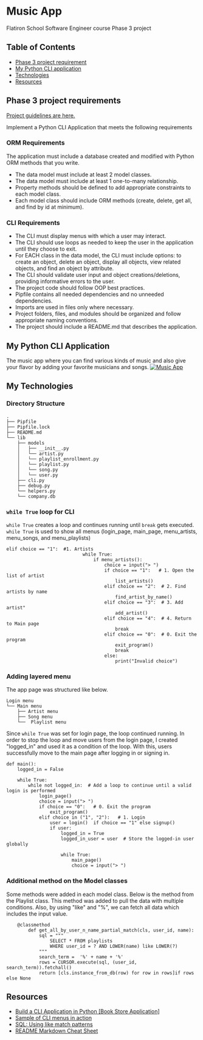 # Music App
Flatiron School Software Engineer course Phase 3 project

## Table of Contents
* [Phase 3 project requirement](#phase-3-project-requirements)
* [My Python CLI application](#my-python-cli-application)
* [Technologies](#my-technologies)
* [Resources](#resources)


## Phase 3 project requirements

[Project guidelines are here. ](https://github.com/learn-co-curriculum/python-p3-v2-final-project)

Implement a Python CLI Application that meets the following requirements

### ORM Requirements
The application must include a database created and modified with Python ORM methods that you write.

 * The data model must include at least 2 model classes.
 * The data model must include at least 1 one-to-many relationship.
 * Property methods should be defined to add appropriate constraints to each model class.
 * Each model class should include ORM methods (create, delete, get all, and find by id at minimum).

### CLI Requirements
 * The CLI must display menus with which a user may interact.
 * The CLI should use loops as needed to keep the user in the application until they choose to exit.
 * For EACH class in the data model, the CLI must include options: to create an object, delete an object, display all objects, view related objects, and find an object by attribute.
 * The CLI should validate user input and object creations/deletions, providing informative errors to the user.
 * The project code should follow OOP best practices.
 * Pipfile contains all needed dependencies and no unneeded dependencies.
 * Imports are used in files only where necessary.
 * Project folders, files, and modules should be organized and follow appropriate naming conventions.
 * The project should include a README.md that describes the application.

## My Python CLI Application
The music app where you can find various kinds of music and also give your flavor by adding your favorite musicians and songs.
[![Music App](http://img.youtube.com/vi/oqulOwIfZXw/0.jpg)](http://www.youtube.com/watch?v=oqulOwIfZXw)

## My Technologies
### Directory Structure

```console
.
├── Pipfile
├── Pipfile.lock
├── README.md
└── lib
    ├── models
    │   ├── __init__.py
    │   └── artist.py
    │   └── playlist_enrollment.py
    │   └── playlist.py
    │   └── song.py  
    │   └── user.py  
    ├── cli.py
    ├── debug.py
    └── helpers.py
    └── company.db    
```

### `while True` loop for CLI
`while True` creates a loop and continues running until `break` gets executed.
`while True` is used to show all menus (login_page, main_page, menu_artists, menu_songs, and menu_playlists)
```
elif choice == "1":  #1. Artists   
                            while True: 
                                if menu_artists():
                                    choice = input("> ")
                                    if choice == "1":   # 1. Open the list of artist
                                        list_artists()
                                    elif choice == "2":  # 2. Find artists by name
                                        find_artist_by_name()
                                    elif choice == "3":  # 3. Add artist"
                                        add_artist()
                                    elif choice == "4":  # 4. Return to Main page
                                        break
                                    elif choice == "0":  # 0. Exit the program
                                        exit_program()
                                        break
                                    else: 
                                        print("Invalid choice")
```

### Adding layered menu
The app page was structured like below.
```
Login menu
└── Main menu
    ├── Artist menu
    ├── Song menu
    └──  Playlist menu
```
Since `while True` was set for login page, the loop continued running.  In order to stop the loop and move users from the login page, I created "logged_in" and used it as a condition of the loop. With this, users successfully move to the main page after logging in or signing in. 
```
def main():
    logged_in = False

    while True:    
        while not logged_in:  # Add a loop to continue until a valid login is performed
            login_page()
            choice = input("> ")
            if choice == "0":   # 0. Exit the program
                exit_program()
            elif choice in ("1", "2"):   # 1. Login
                user = login()  if choice == "1" else signup()
                if user:
                    logged_in = True
                    logged_in_user = user  # Store the logged-in user globally
            
                    while True: 
                        main_page()
                        choice = input("> ")

```

### Additional method on the Model classes
Some methods were added in each model class.  Below is the method from the Playlist class.
This method was added to pull the data with multiple conditions. Also, by using "like" and "%", we can fetch all data which includes the input value.
```
    @classmethod 
        def get_all_by_user_n_name_partial_match(cls, user_id, name):
            sql = """
                SELECT * FROM playlists
                WHERE user_id = ? AND LOWER(name) like LOWER(?)
            """ 
            search_term =  '%' + name + '%'
            rows = CURSOR.execute(sql, (user_id, search_term)).fetchall()
            return [cls.instance_from_db(row) for row in rows]if rows else None
```


## Resources

- [Build a CLI Application in Python [Book Store Application]](https://youtu.be/kTaqR1WyT8A?si=34tY6hPUR5JVX0En)
- [Sample of CLI menus in action](https://youtu.be/4UIYd00J0ok?si=jYeLHOA7QVFcLgsT)
- [SQL: Using like match patterns](https://learnsql.com/blog/using-like-match-patterns-sql/)
- [README Markdown Cheat Sheet](https://www.markdownguide.org/cheat-sheet/)
